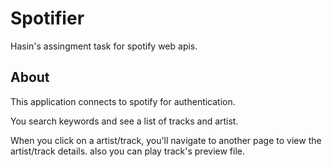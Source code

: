 # Spotifier

Hasin's assingment task for spotify web apis.


## About
This application connects to spotify for authentication.

You search keywords and see a list of tracks and artist.

When you click on a artist/track, you'll navigate to another page to view the artist/track details.
also you can play track's preview file.
